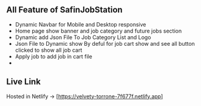 ## All Feature of SafinJobStation

- Dynamic Navbar for Mobile and Desktop responsive
- Home page show banner and job category and future jobs section
- Dynamic add Json File To Job Category List and Logo
- Json File to Dynamic show By deful for job cart show and see all button clicked to show all job cart
- Apply job to add job in cart file 
- 

## Live Link

Hosted in Netlify -> [https://velvety-torrone-7f677f.netlify.app]